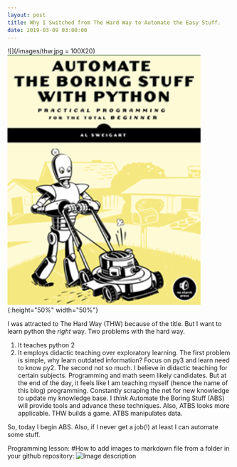 ```yaml
--- 
layout: post
title: Why I Switched from The Hard Way to Automate the Easy Stuff. 
date: 2019-03-09 03:00:00
---
```


![](/images/thw.jpg = 100X20)
![](/images/abs.png){:height="50%" width="50%"}

I was attracted to The Hard Way (THW) because of the title. But I want to learn python the *right* way. Two problems with the hard way. 
  1. It teaches python 2 
  2. It employs didactic teaching over exploratory learning. 
The first problem is simple, why learn outdated information? Focus on py3 and learn need to know py2. The second not so much. I believe in didactic teaching for certain subjects. Programming and math seem likely candidates. But at the end of the day, it feels like I am teaching myself (hence the name of this blog) programming. Constantly scraping the net for new knowledge to update my knowledge base. I *think* Automate the Boring Stuff (ABS) will provide tools and advance these techniques. Also, ATBS looks more applicable. THW builds a game. ATBS manipulates data. 

 So, today I begin ABS. Also, if I never get a job(!) at least I can automate some stuff. 

Programming lesson:
#How to add images to markdown file from a folder in your github repository: ![Image description](/images/ImageName.jpg) 





